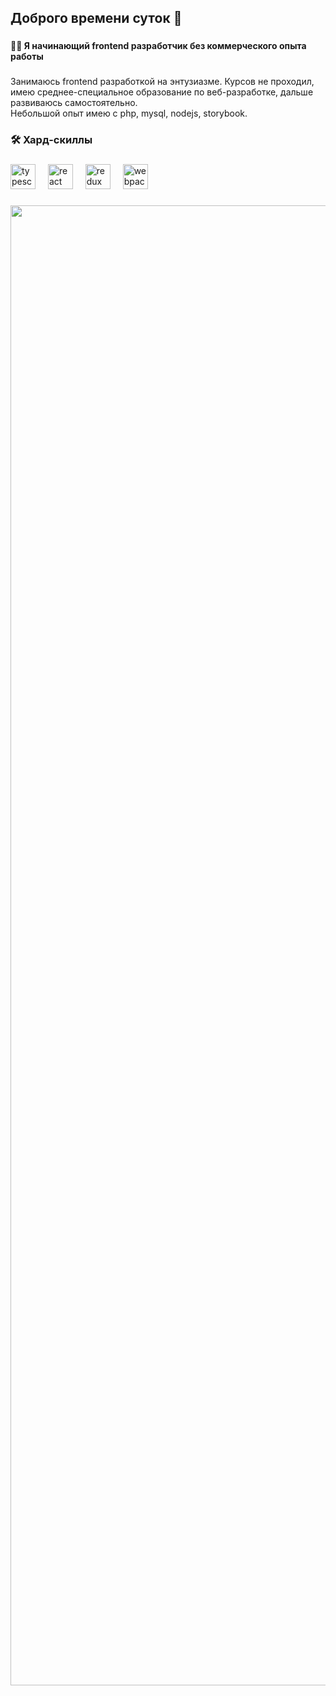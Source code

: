 <h2 align="left">Доброго времени суток 👋</h2>

###

<h4 align="left">👩‍💻 Я начинающий frontend разработчик без коммерческого опыта работы</h4>

###

<p align="left">Занимаюсь frontend разработкой на энтузиазме. Курсов не проходил, имею среднее-специальное образование по веб-разработке, дальше развиваюсь самостоятельно.<br>Небольшой опыт имею с php, mysql, nodejs, storybook.</p>

<h3 align="left">🛠 Хард-скиллы</h3>

###

<div align="left">
  <img src="https://cdn.simpleicons.org/typescript/3178C6" height="40" alt="typescript logo"  />
  <img width="12" />
  <img src="https://cdn.simpleicons.org/react/61DAFB" height="40" alt="react logo"  />
  <img width="12" />
  <img src="https://cdn.simpleicons.org/redux/764ABC" height="40" alt="redux logo"  />
  <img width="12" />
  <img src="https://cdn.simpleicons.org/webpack/8DD6F9" height="40" alt="webpack logo"  />
</div>

###

<div align="center">
  <a href='https://t.me/fedyuncev'>
    <img width="2212" height="2368" alt="image" src="https://github.com/user-attachments/assets/818e57a9-b4d0-4b69-88d4-26f91028e81c" />
  </a>
</div>
